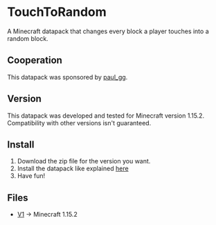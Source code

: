 # TouchToRandom

A Minecraft datapack that changes every block a player touches into a random block.

## Cooperation

This datapack was sponsored by [paul_gg](https://www.fiverr.com/paul_gg).

## Version

This datapack was developed and tested for Minecraft version 1.15.2. Compatibility with other versions isn't guaranteed.

## Install

1.  Download the zip file for the version you want.
2.  Install the datapack like explained [here](https://minecraft.gamepedia.com/Tutorials/Installing_a_data_pack)
3.  Have fun!

## Files

-   [V1](https://github.com/rafaelurben/mc-touchtorandom/releases/download/v1/touchtorandom-v1.zip) -> Minecraft 1.15.2

